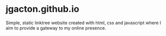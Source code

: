 # jgacton.github.io
<p>Simple, static linktree website created with html, css and javascript where I aim to provide a gateway to my online presence.</p>

